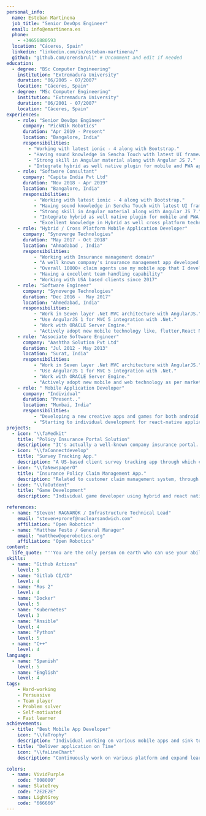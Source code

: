 ```yaml
---
personal_info:
  name: Esteban Martinena
  job_title: "Senior DevOps Engineer"
  email: info@emartinena.es
  phone: 
    - +34656880593
  location: "Cáceres, Spain"
  linkedin: "linkedin.com/in/esteban-martinena/"
  github: "github.com/orensbruli" # Uncomment and edit if needed
education:
  - degree: "BSc Computer Engineering"
    institution: "Extremadura University"
    duration: "06/2005 - 07/2007"
    location: "Cáceres, Spain"
  - degree: "MSc Computer Engineering"
    institution: "Extremadura University"
    duration: "06/2001 - 07/2007"
    location: "Cáceres, Spain"
experiences:
    - role: "Senior DevOps Engineer"
      company: "PickNik Robotics"
      duration: "Apr 2019 - Present"
      location: "Bangalore, India"
      responsibilities:
        - "Working with latest ionic - 4 along with Bootstrap."
        - "Having sound knowledge in Sencha Touch with latest UI frameworks."
        - "Strong skill in Angular material along with Angular JS 7."
        - "Integrate hybrid as well native plugin for mobile and PWA app."
    - role: "Software Consultant"
      company: "Capita India Pvt Ltd"
      duration: "Nov 2018 - Apr 2019"
      location: "Bangalore, India"
      responsibilities:
          - "Working with latest ionic - 4 along with Bootstrap."
          - "Having sound knowledge in Sencha Touch with latest UI frameworks."
          - "Strong skill in Angular material along with Angular JS 7."
          - "Integrate hybrid as well native plugin for mobile and PWA app."
          - "Excellent knowledge in Hybrid as well cross platform technology along with node , Express and Mongo DB."
    - role: "Hybrid / Cross Platform Mobile Application Developer"
      company: "Synoverge Technologies"
      duration: "May 2017 - Oct 2018"
      location: "Ahmadabad , India"
      responsibilities:
          - "Working with Insurance management domain"
          - "A well known company's insurance management app developed."
          - "Overall 10000+ claim agents use my mobile app that I developed individually"
          - "Having a excellent team handling capability" 
          - "Working with USA based clients since 2017"
    - role: "Software Engineer"
      company: "Synoverge Technologies"
      duration: "Dec 2016 -  May 2017" 
      location: "Ahmedabad, India"
      responsibilities:
          - "Work in Seven layer .Net MVC architecture with AngularJS."
          - "Use AngularJS 1 for MVC 5 integration with .Net."
          - "Work with ORACLE Server Engine."
          - "Actively adopt new mobile technology like, flutter,React Native too."
    - role: "Associate Software Engineer"
      company: "Aashtha Solution Pvt Ltd"
      duration: "Jul 2012 - May 2013"
      location: "Surat, India"
      responsibilities:
          - "Work in Seven layer .Net MVC architecture with AngularJS."
          - "Use AngularJS 1 for MVC 5 integration with .Net."
          - "Work with ORACLE Server Engine."
          - "Actively adopt new mobile and web technology as per market needs."
    - role: " Mobile Application Developer" 
      company: "Individual"
      duration: "Present.." 
      location: "Mumbai, India"
      responsibilities:
          - "Developing a new creative apps and games for both android and iOS platform."
          - "Starting to individual development for react-native application with latest UI framework along with flux and redux methodology."
projects:
  - icon: "\\faMedkit"
    title: "Policy Insurance Portal Solution"
    description: "It's actually a well-known company insurance portal. All the policyholders buy or renew policies, as well as provide a claim facility too for instant resolution."
  - icon: "\\faConnectdevelop"
    title: "Survey Tracking App."
    description: "A US-based client survey tracking app through which clients make a survey for an individual vehicle as per requirement."
  - icon: "\\faNewspaperO"
    title: "Insurance Policy Claim Management App."
    description: "Related to customer claim management system, through which agents report a claim related to policy along with the insurance paradigms."
  - icon: "\\faOutdent"
    title: "Game Development"
    description: "Individual game developer using hybrid and react native platforms. Currently, a total of 3 mobile games deployed on the play store."

references:
  - name: "Steven! RAGNARÖK / Infrastructure Technical Lead"
    email: "steven+proref@nuclearsandwich.com"
    affiliation: "Open Robotics"
  - name: "Matthew Festo / General Manager"
    email: "matthew@operobotics.org"
    affiliation: "Open Robotics"
content:
  life_quote: "''You are the only person on earth who can use your ability''"
skills:
  - name: "Github Actions"
    level: 5
  - name: "Gitlab CI/CD"
    level: 4
  - name: "Ros 2"
    level: 4
  - name: "Docker"
    level: 5
  - name: "Kubernetes"
    level: 3
  - name: "Ansible"
    level: 4
  - name: "Python"
    level: 5
  - name: "C++"
    level: 4
language:
  - name: "Spanish"
    level: 5
  - name: "English"
    level: 4
tags:
    - Hard-working
    - Persuasive
    - Team player
    - Problem solver
    - Self-motivated
    - Fast learner
achievements:
  - title: "Best Mobile App Developer"
    icon: "\\faTrophy"
    description: "Individual working on various mobile apps and sink to deliver before time"
  - title: "Deliver application on Time"
    icon: "\\faLineChart"
    description: "Continuously work on various platform and expand learning capability in terms of quality"

colors:
  - name: VividPurple
    code: "008080"
  - name: SlateGrey
    code: "2E2E2E"
  - name: LightGrey
    code: "666666"
---
```

